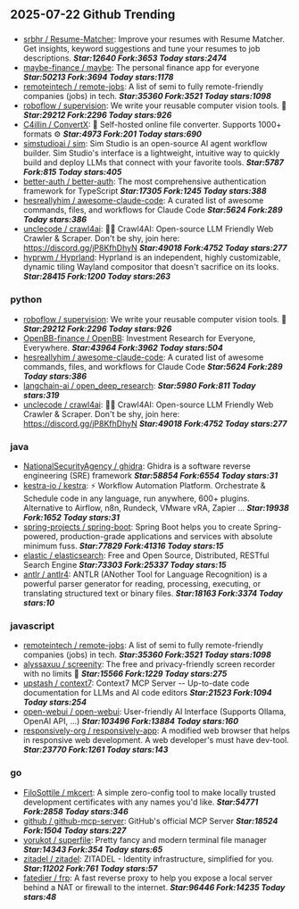 ## 2025-07-22 Github Trending

### 
* [srbhr / Resume-Matcher](https://github.com/srbhr/Resume-Matcher): Improve your resumes with Resume Matcher. Get insights, keyword suggestions and tune your resumes to job descriptions. ***Star:12640 Fork:3653 Today stars:2474***
* [maybe-finance / maybe](https://github.com/maybe-finance/maybe): The personal finance app for everyone ***Star:50213 Fork:3694 Today stars:1178***
* [remoteintech / remote-jobs](https://github.com/remoteintech/remote-jobs): A list of semi to fully remote-friendly companies (jobs) in tech. ***Star:35360 Fork:3521 Today stars:1098***
* [roboflow / supervision](https://github.com/roboflow/supervision): We write your reusable computer vision tools. 💜 ***Star:29212 Fork:2296 Today stars:926***
* [C4illin / ConvertX](https://github.com/C4illin/ConvertX): 💾 Self-hosted online file converter. Supports 1000+ formats ⚙️ ***Star:4973 Fork:201 Today stars:690***
* [simstudioai / sim](https://github.com/simstudioai/sim): Sim Studio is an open-source AI agent workflow builder. Sim Studio's interface is a lightweight, intuitive way to quickly build and deploy LLMs that connect with your favorite tools. ***Star:5787 Fork:815 Today stars:405***
* [better-auth / better-auth](https://github.com/better-auth/better-auth): The most comprehensive authentication framework for TypeScript ***Star:17305 Fork:1245 Today stars:388***
* [hesreallyhim / awesome-claude-code](https://github.com/hesreallyhim/awesome-claude-code): A curated list of awesome commands, files, and workflows for Claude Code ***Star:5624 Fork:289 Today stars:386***
* [unclecode / crawl4ai](https://github.com/unclecode/crawl4ai): 🚀🤖 Crawl4AI: Open-source LLM Friendly Web Crawler & Scraper. Don't be shy, join here: https://discord.gg/jP8KfhDhyN ***Star:49018 Fork:4752 Today stars:277***
* [hyprwm / Hyprland](https://github.com/hyprwm/Hyprland): Hyprland is an independent, highly customizable, dynamic tiling Wayland compositor that doesn't sacrifice on its looks. ***Star:28415 Fork:1200 Today stars:263***

### python
* [roboflow / supervision](https://github.com/roboflow/supervision): We write your reusable computer vision tools. 💜 ***Star:29212 Fork:2296 Today stars:926***
* [OpenBB-finance / OpenBB](https://github.com/OpenBB-finance/OpenBB): Investment Research for Everyone, Everywhere. ***Star:43964 Fork:3962 Today stars:504***
* [hesreallyhim / awesome-claude-code](https://github.com/hesreallyhim/awesome-claude-code): A curated list of awesome commands, files, and workflows for Claude Code ***Star:5624 Fork:289 Today stars:386***
* [langchain-ai / open_deep_research](https://github.com/langchain-ai/open_deep_research):  ***Star:5980 Fork:811 Today stars:319***
* [unclecode / crawl4ai](https://github.com/unclecode/crawl4ai): 🚀🤖 Crawl4AI: Open-source LLM Friendly Web Crawler & Scraper. Don't be shy, join here: https://discord.gg/jP8KfhDhyN ***Star:49018 Fork:4752 Today stars:277***

### java
* [NationalSecurityAgency / ghidra](https://github.com/NationalSecurityAgency/ghidra): Ghidra is a software reverse engineering (SRE) framework ***Star:58854 Fork:6554 Today stars:31***
* [kestra-io / kestra](https://github.com/kestra-io/kestra): ⚡ Workflow Automation Platform. Orchestrate & Schedule code in any language, run anywhere, 600+ plugins. Alternative to Airflow, n8n, Rundeck, VMware vRA, Zapier ... ***Star:19938 Fork:1652 Today stars:31***
* [spring-projects / spring-boot](https://github.com/spring-projects/spring-boot): Spring Boot helps you to create Spring-powered, production-grade applications and services with absolute minimum fuss. ***Star:77829 Fork:41316 Today stars:15***
* [elastic / elasticsearch](https://github.com/elastic/elasticsearch): Free and Open Source, Distributed, RESTful Search Engine ***Star:73303 Fork:25337 Today stars:15***
* [antlr / antlr4](https://github.com/antlr/antlr4): ANTLR (ANother Tool for Language Recognition) is a powerful parser generator for reading, processing, executing, or translating structured text or binary files. ***Star:18163 Fork:3374 Today stars:10***

### javascript
* [remoteintech / remote-jobs](https://github.com/remoteintech/remote-jobs): A list of semi to fully remote-friendly companies (jobs) in tech. ***Star:35360 Fork:3521 Today stars:1098***
* [alyssaxuu / screenity](https://github.com/alyssaxuu/screenity): The free and privacy-friendly screen recorder with no limits 🎥 ***Star:15566 Fork:1229 Today stars:275***
* [upstash / context7](https://github.com/upstash/context7): Context7 MCP Server -- Up-to-date code documentation for LLMs and AI code editors ***Star:21523 Fork:1094 Today stars:254***
* [open-webui / open-webui](https://github.com/open-webui/open-webui): User-friendly AI Interface (Supports Ollama, OpenAI API, ...) ***Star:103496 Fork:13884 Today stars:160***
* [responsively-org / responsively-app](https://github.com/responsively-org/responsively-app): A modified web browser that helps in responsive web development. A web developer's must have dev-tool. ***Star:23770 Fork:1261 Today stars:143***

### go
* [FiloSottile / mkcert](https://github.com/FiloSottile/mkcert): A simple zero-config tool to make locally trusted development certificates with any names you'd like. ***Star:54771 Fork:2858 Today stars:346***
* [github / github-mcp-server](https://github.com/github/github-mcp-server): GitHub's official MCP Server ***Star:18524 Fork:1504 Today stars:227***
* [yorukot / superfile](https://github.com/yorukot/superfile): Pretty fancy and modern terminal file manager ***Star:14343 Fork:354 Today stars:65***
* [zitadel / zitadel](https://github.com/zitadel/zitadel): ZITADEL - Identity infrastructure, simplified for you. ***Star:11202 Fork:761 Today stars:57***
* [fatedier / frp](https://github.com/fatedier/frp): A fast reverse proxy to help you expose a local server behind a NAT or firewall to the internet. ***Star:96446 Fork:14235 Today stars:48***
